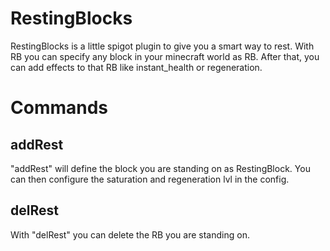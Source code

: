 # RestingBlocks

RestingBlocks is a little spigot plugin to give you a smart way to rest. With RB you can specify any block in your minecraft world as RB. After that, you can add effects to that RB like instant_health or regeneration.  

# Commands 
## addRest
"addRest" will define the block you are standing on as RestingBlock. You can then configure the saturation and regeneration lvl in the config. 
## delRest
With "delRest" you can delete the RB you are standing on. 
